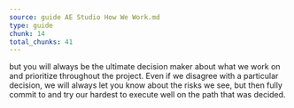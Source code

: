 ```yaml
---
source: guide AE Studio How We Work.md
type: guide
chunk: 14
total_chunks: 41
---
```


but you will always be the ultimate decision maker about what we work on and prioritize throughout the project. Even if we disagree with a particular decision, we will always let you know about the risks we see, but then fully commit to and try our hardest to execute well on the path that was decided.
